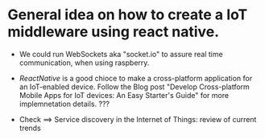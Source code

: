 # General idea on how to create a IoT middleware using react native.


* We could run WebSockets aka "socket.io" to assure real time communication, when using raspberry.

* *ReactNative* is a good chioce to make a cross-platform application for an IoT-enabled device. Follow
  the Blog post "Develop Cross-platform Mobile Apps for IoT devices: An Easy Starter's Guide" for more 
  implemnetation details. ???

* Check ==>  Service discovery in the Internet of Things: review of current trends

